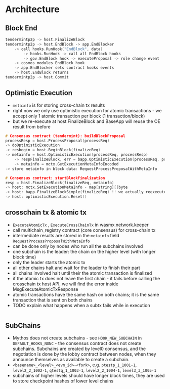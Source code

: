 # Architecture

## Block End

```c++
tendermintp2p -> host.FinalizeBlock
tendermintp2p -> host.EndBlock -> app.EndBlocker
    -> call hooks.RunHook("EndBlock", data)
        -> hooks.RunHook -> call all EndBlock hooks
        -> gov.EndBlock hook -> executeProposal -> role change event
    -> cosmos modules EndBlock hook
    -> app.EndBlocker sets contract hooks events
    -> host.EndBlock returns
tendermintp2p -> host.Commit
```

## Optimistic Execution

- `metainfo` is for storing cross-chain tx results
- right now we only use optimistic execution for atomic transactions - we accept only 1 atomic transaction per block (1 transaction/block)
- but we re-execute at host.FinalizeBlock and BaseApp will reuse the OE result from before

```c++
# Consensus contract (tendermint): buildBlockProposal
processResp = host.ProcessProposal(processReq)
-> doOptimisticExecution
-> resbegin = host.BeginBlock(finalizeReq)
-> metainfo = host.OptimisticExecution(processReq, processResp)
    -> respFinalizeBlock, err = bapp.OptimisticExecution(processReq, processResp)
    -> metainfo = mctx.GetExecutionMetaInfoEncoded
-> store metainfo in block data: RequestProcessProposalWithMetaInfo

# Consensus contract: startBlockFinalization
resp = host.FinalizeBlock(finalizeReq, metainfo)
-> host: mctx.SetExecutionMetaInfo - map[string][]byte
-> host: bapp.FinalizeBlockSimple(finalizeReq) !! we actually reexecute the transaction using the crosschain tx metainfo cache if exists
-> host: optimisticExecution.Reset()
```

## crosschain tx & atomic tx

- `ExecuteAtomicTx` , `ExecuteCrossChainTx` in wasmx.network.keeper
- call multichain_registry contract (core consensus) for cross-chain tx
- intermediate results are stored in the `metainfo` field `RequestProcessProposalWithMetaInfo`
- can be done only by nodes who run all the subchains involved
- one subchain is the leader: the chain on the higher level (with longer block time)
- only the leader starts the atomic tx
- all other chains halt and wait for the leader to finish their part
- all chains involved halt until their the atomic transaction is finalized
- if the atomic tx does not leave the first chain - it fails before calling the crosschain tx host API, we will find the error inside MsgExecuteAtomicTxResponse
- atomic transactions have the same hash on both chains; it is the same transaction that is sent on both chains
- TODO explain what happens when a subtx fails while in execution

```c++
```

## SubChains

* Mythos does not create subchains - see `HOOK_NEW_SUBCHAIN` in `DEFAULT_HOOKS_NONC` - the consensus contract does not create subchains. Subchains are created by level0 consensus, and the negotiation is done by the lobby contract between nodes, when they announce themselves as available to create a subchain.
* `<basename>_<level>_<evm_id>-<fork>`, e.g. `ptestp_1_1001-1`, `level2_2_1002-1`, `qtestq_1_1003-1`, `level2_2_1004-1`, `level3_3_1005-1`
* subchains of higher levels should have longer block times, they are used to store checkpoint hashes of lower level chains
